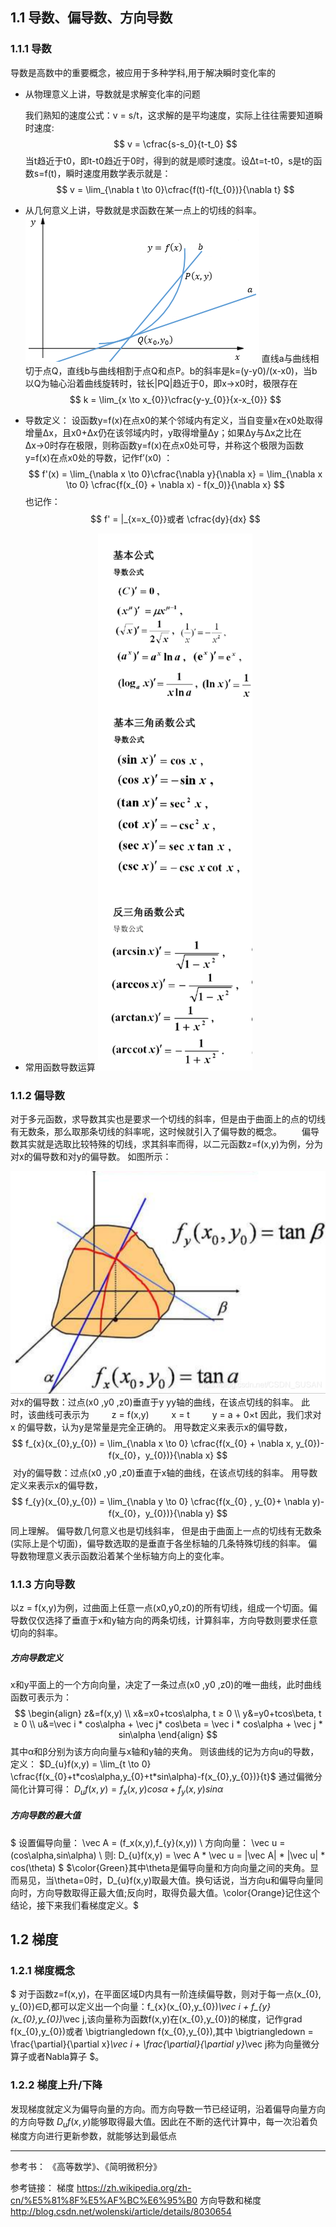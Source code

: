  ## 1.1 导数、偏导数、方向导数
  
  ### 1.1.1 导数
    
  导数是高数中的重要概念，被应用于多种学科,用于解决瞬时变化率的        
  - 从物理意义上讲，导数就是求解变化率的问题  

    我们熟知的速度公式：v = s/t，这求解的是平均速度，实际上往往需要知道瞬时速度:
    $$
     v = \cfrac{s-s_0}{t-t_0}
    $$
    当t趋近于t0，即t-t0趋近于0时，得到的就是顺时速度。设Δt=t-t0，s是t的函数s=f(t)，瞬时速度用数学表示就是：
    $$
         v = \lim_{\nabla t \to 0}\cfrac{f(t)-f(t_{0})}{\nabla t}
    $$

  - 从几何意义上讲，导数就是求函数在某一点上的切线的斜率。
![!\[\](../image/dot2.png)](../image/dot2.png)
        直线a与曲线相切于点Q，直线b与曲线相割于点Q和点P。b的斜率是k=(y-y0)/(x-x0)，当b以Q为轴心沿着曲线旋转时，铉长|PQ|趋近于0，即x→x0时，极限存在
$$
 k = \lim_{x \to x_{0}}\cfrac{y-y_{0}}{x-x_{0}}
$$
  - 导数定义：
        设函数y=f(x)在点x0的某个邻域内有定义，当自变量x在x0处取得增量Δx，且x0+Δx仍在该邻域内时，y取得增量Δy；如果Δy与Δx之比在Δx→0时存在极限，则称函数y=f(x)在点x0处可导，并称这个极限为函数y=f(x)在点x0处的导数，记作f’(x0) ：
        $$
         f'(x) = \lim_{\nabla x \to 0}\cfrac{\nabla y}{\nabla x} = \lim_{\nabla x \to 0} \cfrac{f(x_{0} + \nabla x) - f(x_0)}{\nabla x}
        $$
        也记作：
         $$
          f' = |_{x=x_{0}}或者 \cfrac{dy}{dx}
         $$
  - 常用函数导数运算
![!\[\](../image/dot3.png)](../image/dot3.png)

  ### 1.1.2 偏导数

  对于多元函数，求导数其实也是要求一个切线的斜率，但是由于曲面上的点的切线有无数条，那么取那条切线的斜率呢，这时候就引入了偏导数的概念。
  偏导数其实就是选取比较特殊的切线，求其斜率而得，以二元函数z=f(x,y)为例，分为对x的偏导数和对y的偏导数。
    如图所示：
    
  ![!\[\](../image/dot4.png)](../image/dot4.png)
  对x的偏导数：过点(x0 ,y0 ,z0)垂直于y yy轴的曲线，在该点切线的斜率。
此时，该曲线可表示为
   z = f(x,y) 
   x = t 
   y = a + 0×t
因此，我们求对x 的偏导数，认为y是常量是完全正确的。
用导数定义来表示x的偏导数，
  $$
   f_{x}(x_{0},y_{0}) = \lim_{\nabla x \to 0} \cfrac{f(x_{0} + \nabla x, y_{0})-f(x_{0}，y_{0})}{\nabla x}
  $$
​
对y的偏导数：过点(x0 ,y0 ,z0)垂直于x轴的曲线，在该点切线的斜率。
用导数定义来表示x的偏导数，
  $$
   f_{y}(x_{0},y_{0}) = \lim_{\nabla y \to 0} \cfrac{f(x_{0} , y_{0}+ \nabla y)-f(x_{0}，y_{0})}{\nabla y}
  $$
同上理解。
    偏导数几何意义也是切线斜率， 但是由于曲面上一点的切线有无数条(实际上是个切面)，偏导数选取的是垂直于各坐标轴的几条特殊切线的斜率。
    偏导数物理意义表示函数沿着某个坐标轴方向上的变化率。
  
  ### 1.1.3 方向导数
  以z = f(x,y)为例，过曲面上任意一点(x0,y0,z0)的所有切线，组成一个切面。偏导数仅仅选择了垂直于x和y轴方向的两条切线，计算斜率，方向导数则要求任意切向的斜率。
  ##### 方向导数定义
  x和y平面上的一个方向向量，决定了一条过点(x0 ,y0 ,z0)的唯一曲线，此时曲线函数可表示为：
  $$
    \begin{align}
      z&=f(x,y) \\
      x&=x0+tcos\alpha, t ≥ 0 \\ 
      y&=y0+tcos\beta, t ≥ 0 \\
      u&=\vec i * cos\alpha + \vec j* cos\beta = \vec i * cos\alpha + \vec j * sin\alpha
    \end{align}
  $$
其中α和β分别为该方向向量与x轴和y轴的夹角。
则该曲线的记为方向u的导数，定义：
  $D_{u}f(x,y) = \lim_{t \to 0} \cfrac{f(x_{0}+t*cos\alpha,y_{0}+t*sin\alpha)-f(x_{0},y_{0})}{t}$
  通过偏微分简化计算可得：
  $D_{u}f(x,y) = f_{x}(x,y)cos\alpha + f_{y}(x,y)sin\alpha$
  ##### 方向导数的最大值
  $ 
  设置偏导向量：   \vec A = (f_x(x,y),f_{y}(x,y)) \\
  方向向量：  \vec u = (cos\alpha,sin\alpha) \\
  则:  D_{u}f(x,y) = \vec A * \vec u = |\vec A| * |\vec u| * cos(\theta) 
  $
  $\color{Green}其中\theta是偏导向量和方向向量之间的夹角。显而易见，当\theta=0时，D_{u}f(x,y)取最大值。换句话说，当方向u和偏导向量同向时，方向导数取得正最大值;反向时，取得负最大值。\color{Orange}记住这个结论，接下来我们看梯度定义。$
  ## 1.2 梯度
  ### 1.2.1 梯度概念
  $
  对于函数z=f(x,y)，在平面区域D内具有一阶连续偏导数，则对于每一点(x_{0}, y_{0})∈D,都可以定义出一个向量：f_{x}(x_{0},y_{0})*\vec i + f_{y}(x_{0},y_{0})*\vec j,该向量称为函数f(x,y)在(x_{0},y_{0})的梯度，记作grad f(x_{0},y_{0})或者 \bigtriangledown f(x_{0},y_{0}),其中 \bigtriangledown = \frac{\partial}{\partial x}*\vec i + \frac{\partial}{\partial y}*\vec j​称为向量微分算子或者Nabla算子
  $。

  ### 1.2.2 梯度上升/下降
  发现梯度就定义为偏导向量的方向。而方向导数一节已经证明，沿着偏导向量方向的方向导数 $D_{u}f(x,y)$能够取得最大值。因此在不断的迭代计算中，每一次沿着负梯度方向进行更新参数，就能够达到最低点

---
参考书：
《高等数学》、《简明微积分》

参考链接：
梯度
https://zh.wikipedia.org/zh-cn/%E5%81%8F%E5%AF%BC%E6%95%B0
方向导数和梯度
http://blog.csdn.net/wolenski/article/details/8030654